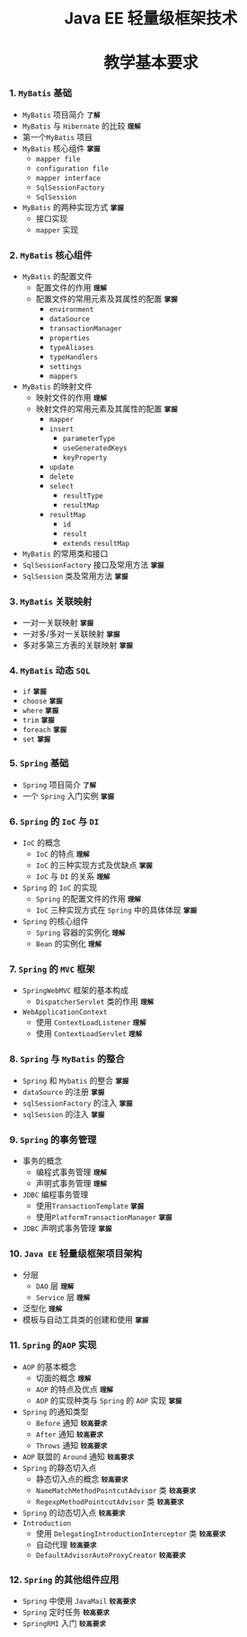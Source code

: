 # <center>Java EE 轻量级框架技术</center>
# <center>教学基本要求</center>

###  1. `MyBatis` 基础
- `MyBatis` 项目简介 **`了解`**
- `MyBatis` 与 `Hibernate` 的比较 **`理解`** 
-  第一个`MyBatis` 项目
  - `MyBatis` 核心组件 **`掌握`**
    - `mapper file`
    - `configuration file`
    - `mapper interface`
    - `SqlSessionFactory`
    - `SqlSession`
  - `MyBatis` 的两种实现方式 **`掌握`**
    - 接口实现
    - `mapper` 实现
  
###  2. `MyBatis` 核心组件
- `MyBatis` 的配置文件
  - 配置文件的作用 **`理解`**
  - 配置文件的常用元素及其属性的配置 **`掌握`**
    - `environment`
    - `dataSource`
    - `transactionManager`
    - `properties`
    - `typeAliases`
    - `typeHandlers`
    - `settings`
    - `mappers`
- `MyBatis` 的映射文件
  - 映射文件的作用 **`理解`**
  - 映射文件的常用元素及其属性的配置 **`掌握`**
    - `mapper`
    - `insert`
      - `parameterType`
      - `useGeneratedKeys`
      - `keyProperty`
    - `update`
    - `delete`
    - `select`
      - `resultType`
      - `resultMap`
    - `resultMap`
      - `id`
      - `result`
      - `extends` `resultMap`  
-  `MyBatis` 的常用类和接口
  - `SqlSessionFactory` 接口及常用方法 **`掌握`**
  - `SqlSession` 类及常用方法 **`掌握`**
  
###  3. `MyBatis` 关联映射
- 一对一关联映射 **`掌握`**
- 一对多/多对一关联映射 **`掌握`**
- 多对多第三方表的关联映射 **`掌握`**

###  4. `MyBatis` 动态 `SQL`
- `if` **`掌握`**
- `choose` **`掌握`**
- `where` **`掌握`**
- `trim` **`掌握`**
- `foreach` **`掌握`**
- `set` **`掌握`**

###  5. `Spring` 基础
- `Spring` 项目简介 **`了解`**
- 一个 `Spring` 入门实例 **`掌握`**

###  6. `Spring` 的 `IoC` 与 `DI`
- `IoC` 的概念
  - `IoC` 的特点 **`理解`**
  - `IoC` 的三种实现方式及优缺点 **`掌握`**
  - `IoC` 与 `DI` 的关系 **`理解`**
- `Spring` 的 `IoC` 的实现
  - `Spring` 的配置文件的作用 **`理解`**
  - `IoC` 三种实现方式在 `Spring` 中的具体体现 **`掌握`**
- `Spring` 的核心组件
  - `Spring` 容器的实例化 **`理解`**
  - `Bean` 的实例化 **`理解`**
 
###  7. `Spring` 的 `MVC` 框架
- `SpringWebMVC` 框架的基本构成
  - `DispatcherServlet` 类的作用 **`理解`**
- `WebApplicationContext` 
  - 使用 `ContextLoadListener` **`理解`**
  - 使用 `ContextLoadServlet` **`理解`**
  
###  8. `Spring` 与 `MyBatis` 的整合
- `Spring` 和 `Mybatis` 的整合 **`掌握`**
- `dataSource` 的注册 **`掌握`**
- `sqlSessionFactory` 的注入 **`掌握`**
- `sqlSession` 的注入 **`掌握`**

###  9. `Spring` 的事务管理
- 事务的概念
  - 编程式事务管理 **`理解`**
  - 声明式事务管理 **`理解`**
- `JDBC` 编程事务管理
  - 使用`TransactionTemplate` **`掌握`**
  - 使用`PlatformTransactionManager` **`掌握`**
- `JDBC` 声明式事务管理 **`掌握`**
  
### 10. `Java EE` 轻量级框架项目架构
- 分层
    - `DAO` 层 **`理解`**
    - `Service` 层 **`理解`**
- 泛型化 **`理解`**
- 模板与自动工具类的创建和使用 **`掌握`**

###  11. `Spring` 的`AOP` 实现
- `AOP` 的基本概念
  - 切面的概念 **`理解`**
  - `AOP` 的特点及优点 **`理解`**
  - `AOP` 的实现种类与 `Spring` 的 `AOP` 实现 **`掌握`**
- `Spring` 的通知类型
  - `Before` 通知 **`较高要求`**
  - `After` 通知 **`较高要求`**
  - `Throws` 通知 **`较高要求`**
- `AOP` 联盟的 `Around` 通知 **`较高要求`**
- `Spring` 的静态切入点
  - 静态切入点的概念 **`较高要求`**
  - `NameMatchMethodPointcutAdvisor` 类 **`较高要求`**
  - `RegexpMethodPointcutAdvisor` 类 **`较高要求`**
- `Spring` 的动态切入点 **`较高要求`**
- `Introduction` 
  - 使用 `DelegatingIntroductionInterceptor` 类 **`较高要求`**
  - 自动代理 **`较高要求`**
  - `DefaultAdvisorAutoProxyCreator` **`较高要求`**

###  12. `Spring` 的其他组件应用
- `Spring` 中使用 `JavaMail` **`较高要求`**
- `Spring` 定时任务 **`较高要求`**
- `SpringRMI` 入门 **`较高要求`**
